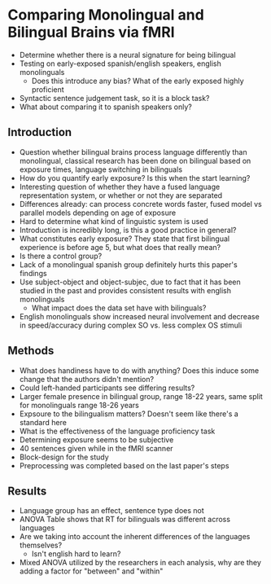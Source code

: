 # Comparing Monolingual and Bilingual Brains via fMRI
- Determine whether there is a neural signature for being bilingual
- Testing on early-exposed spanish/english speakers, english monolinguals
    - Does this introduce any bias? What of the early exposed highly proficient
- Syntactic sentence judgement task, so it is a block task?
- What about comparing it to spanish speakers only?

## Introduction
- Question whether bilingual brains process language differently than monolingual, classical research has been done on bilingual based on exposure times, language switching in bilinguals
- How do you quantify early exposure? Is this when the start learning?
- Interesting question of whether they have a fused language representation system, or whether or not they are separated
- Differences already: can process concrete words faster, fused model vs parallel models depending on age of exposure
- Hard to determine what kind of linguistic system is used
- Introduction is incredibly long, is this a good practice in general?
- What constitutes early exposure? They state that first bilingual experience is before age 5, but what does that really mean?
- Is there a control group?
- Lack of a monolingual spanish group definitely hurts this paper's findings
- Use subject-object and object-subjec, due to fact that it has been studied in the past and provides consistent results with english monolinguals
    - What impact does the data set have with bilinguals?
- English monolinguals show increased neural involvement and decrease in speed/accuracy during complex SO vs. less complex OS stimuli

## Methods
- What does handiness have to do with anything? Does this induce some change that the authors didn't mention?
- Could left-handed participants see differing results?
- Larger female presence in bilingual group, range 18-22 years, same split for monolinguals range 18-26 years
- Expsoure to the bilingualism matters? Doesn't seem like there's a standard here
- What is the effectiveness of the language proficiency task
- Determining exposure seems to be subjective
- 40 sentences given while in the fMRI scanner
- Block-design for the study
- Preprocessing was completed based on the last paper's steps

## Results
- Language group has an effect, sentence type does not
- ANOVA Table shows that RT for bilinguals was different across languages
- Are we taking into account the inherent differences of the languages themselves?
    - Isn't english hard to learn?
- Mixed ANOVA utilized by the researchers in each analysis, why are they adding a factor for "between" and "within"
